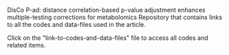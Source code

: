 DisCo P-ad: distance correlation-based p-value adjustment enhances multiple-testing corrections for metabolomics
Repository that contains links to all the codes and data-files used in the article.

Click on the "link-to-codes-and-data-files" file to access all codes and related items.
